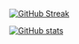 
<!--
### Hi there 👋

**RajeshRenato/RajeshRenato** is a ✨ _special_ ✨ repository because its `README.md` (this file) appears on your GitHub profile.

Here are some ideas to get you started:

- 🔭 I’m currently working on ...
- 🌱 I’m currently learning ...
- 👯 I’m looking to collaborate on ...
- 🤔 I’m looking for help with ...
- 💬 Ask me about ...
- 📫 How to reach me: ...
- 😄 Pronouns: ...
- ⚡ Fun fact: ...
-->
[![GitHub Streak](https://github-readme-streak-stats.herokuapp.com/?user=RajeshRenato)](https://git.io/streak-stats)

[![GitHub stats](https://github-readme-stats.vercel.app/api?username=RajeshRenato)](https://github.com/anuraghazra/github-readme-stats)

